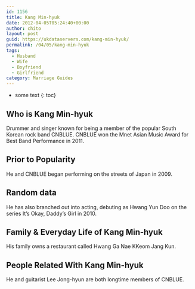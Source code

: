 ```yaml
---
id: 1156
title: Kang Min-hyuk
date: 2012-04-05T05:24:40+00:00
author: chito
layout: post
guid: https://ukdataservers.com/kang-min-hyuk/
permalink: /04/05/kang-min-hyuk
tags:
  - Husband
  - Wife
  - Boyfriend
  - Girlfriend
category: Marriage Guides
---
```


* some text
{: toc}
          
          
## Who is  Kang Min-hyuk
                  
                  
                  
Drummer and singer known for being a member of the popular South Korean rock band CNBLUE. CNBLUE won the Mnet Asian Music Award for Best Band Performance in 2011.
                  
                
                
                
## Prior to Popularity 
                  
                  
                  
He and CNBLUE began performing on the streets of Japan in 2009.
                  
                
                
                
## Random data 
                  
                  
                  
He has also branched out into acting, debuting as Hwang Yun Doo on the series It&#8217;s Okay, Daddy&#8217;s Girl in 2010.
                  
                
                
                
## Family & Everyday Life of Kang Min-hyuk
                  
                  
                  
His family owns a restaurant called Hwang Ga Nae KKeom Jang Kun.
                  
                
                
                
## People Related With  Kang Min-hyuk
                  
                  
                  
He and guitarist Lee Jong-hyun are both longtime members of CNBLUE.
                  
                
              
            
          
          
          
    
    
  
